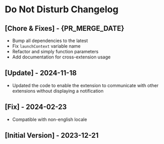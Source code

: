 # Do Not Disturb Changelog

## [Chore & Fixes] - {PR_MERGE_DATE}

- Bump all dependencies to the latest
- Fix `launchContext` variable name
- Refactor and simply function parameters
- Add documentation for cross-extension usage

## [Update] - 2024-11-18

- Updated the code to enable the extension to communicate with other extensions without displaying a notification

## [Fix] - 2024-02-23

- Compatible with non-english locale

## [Initial Version] - 2023-12-21
